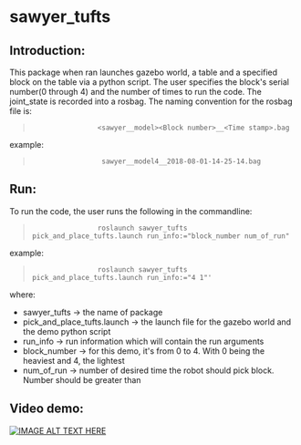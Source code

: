 # sawyer_tufts
 
## Introduction:
This package when ran launches gazebo world, a table and a specified block on the table via a python script. The user specifies the block's serial number(0 through 4) and the number of times to run the code. The joint_state is recorded into a rosbag. The naming convention for the rosbag file is:
>                     <sawyer__model><Block number>__<Time stamp>.bag
example:
>                      sawyer__model4__2018-08-01-14-25-14.bag

## Run:
To run the code, the user runs the following in the commandline:
>                     roslaunch sawyer_tufts pick_and_place_tufts.launch run_info:="block_number num_of_run"
example:
>                     roslaunch sawyer_tufts pick_and_place_tufts.launch run_info:="4 1"'
 
where:
- sawyer_tufts                -> the name of package
- pick_and_place_tufts.launch -> the launch file for the gazebo world and the demo python script
- run_info                    -> run information which will contain the run arguments
- block_number                -> for this demo, it's from 0 to 4. With 0 being the heaviest and 4, the lightest
- num_of_run                  -> number of desired time the robot should pick block. Number should be greater than

## Video demo:
[![IMAGE ALT TEXT HERE](https://img.youtube.com/vi/FynCZzQ-ldQ/0.jpg)](https://www.youtube.com/watch?v=FynCZzQ-ldQ)